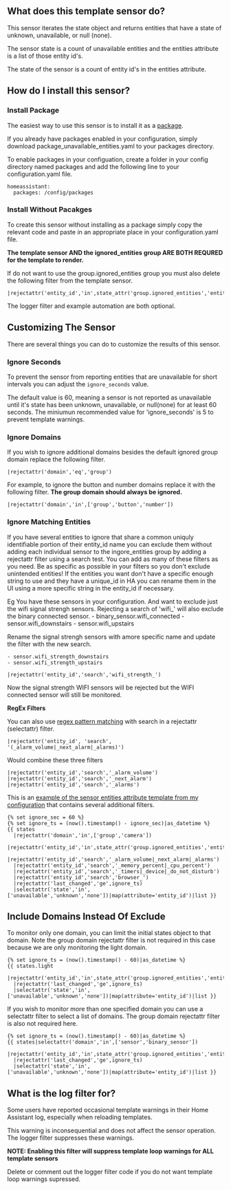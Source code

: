 ## What does this template sensor do?
This sensor iterates the state object and returns entities that have a state of unknown, unavailable, or null (none).

The sensor state is a count of unavailable entities and the entities attribute is a list of those entity id's.

The state of the sensor is a count of entity id's in the entities attribute.
## How do I install this sensor?
### Install Package
The easiest way to use this sensor is to install it as a [package](https://www.home-assistant.io/docs/configuration/packages/).

If you already have packages enabled in your configuration, simply download package_unavailable_entities.yaml to your packages directory.

To enable packages in your configuation, create a folder in your config directory named packages and add the following line to your configuration.yaml file.

    homeassistant:
      packages: /config/packages
### Install Without Pacakges
To create this sensor without installing as a package simply copy the relevant code and paste in an appropriate place in your configuration.yaml file.

**The template sensor AND the ignored_entities group ARE BOTH REQURED for the template to render.**

If do not want to use the group.ignored_entities group you must also delete the following filter from the template sensor.

    |rejectattr('entity_id','in',state_attr('group.ignored_entities','entity_id'))

The logger filter and example automation are both optional.
## Customizing The Sensor
There are several things you can do to customize the results of this sensor.
### Ignore Seconds
To prevent the sensor from reporting entities that are unavailable for short intervals you can adjust the `ignore_seconds` value.

The default value is 60, meaning a sensor is not reported as unavailable until it's state has been unknown, unavailable, or null(none) for at least 60 seconds.
The miniumun recommended value for 'ignore_seconds' is 5 to prevent template warnings.
### Ignore Domains
If you wish to ignore additional domains besides the default ignored group domain replace the following filter.

    |rejectattr('domain','eq','group')
For example, to ignore the button and number domains replace it with the following filter. **The group domain should always be ignored.**

    |rejectattr('domain','in',['group','button','number'])
### Ignore Matching Entities
If you have several entities to ignore that share a common uniquly identifiable portion of their entity_id name you can exclude them without adding each individual sensor
to the ingore_entities group by adding a rejectattr filter using a search test.  You can add as many of these filters as you need. Be as specific as possible in your filters so you don't exclude unintended entities!  If the entities you want don't have a specific enough string to use and they have a unique_id in HA you can rename them in the UI using a more specific string in the entity_id if necessary.

Eg You have these sensors in your configuration. And want to exclude just the wifi signal strengh sensors. Rejecting a search of 'wifi_' will also exclude the binary connected sensor.
    - binary_sensor.wifi_connected
    - sensor.wifi_downstairs
    - sensor.wifi_upstairs

Rename the signal strengh sensors with amore specific name and update the filter with the new search.

    - sensor.wifi_strength_downstairs
    - sensor.wifi_strength_upstairs

    |rejectattr('entity_id','search','wifi_strength_')

Now the signal strength WIFI sensors will be rejected but the WIFI connected sensor will still be monitored.

**RegEx Filters**

You can also use [regex pattern matching](https://regex101.com/) with search in a rejectattr (selectattr) filter.

    |rejectattr('entity_id', 'search', '(_alarm_volume|_next_alarm|_alarms)')

Would combine these three filters

    |rejectattr('entity_id','search','_alarm_volume')
    |rejectattr('entity_id','search','_next_alarm')
    |rejectattr('entity_id','search','_alarms')

This is an [example of the sensor entities attribute template from my configuration](https://github.com/jazzyisj/home-assistant-config/blob/master/packages/hass/package_unavailable_entities.yaml) that contains several additional filters.

    {% set ignore_sec = 60 %}
    {% set ignore_ts = (now().timestamp() - ignore_sec)|as_datetime %}
    {{ states
      |rejectattr('domain','in',['group','camera'])
      |rejectattr('entity_id','in',state_attr('group.ignored_entities','entity_id'))
      |rejectattr('entity_id','search','_alarm_volume|_next_alarm|_alarms')
      |rejectattr('entity_id','search','_memory_percent|_cpu_percent')
      |rejectattr('entity_id','search','_timers|_device|_do_not_disturb')
      |rejectattr('entity_id','search','browser_')
      |rejectattr('last_changed','ge',ignore_ts)
      |selectattr('state','in',['unavailable','unknown','none'])|map(attribute='entity_id')|list }}

## Include Domains Instead Of Exclude
To monitor only one domain, you can limit the initial states object to that domain.  Note the group domain rejectattr filter is not required in this case because we are only monitoring the light domain.

    {% set ignore_ts = (now().timestamp() - 60)|as_datetime %}
    {{ states.light
      |rejectattr('entity_id','in',state_attr('group.ignored_entities','entity_id'))
      |rejectattr('last_changed','ge',ignore_ts)
      |selectattr('state','in',['unavailable','unknown','none'])|map(attribute='entity_id')|list }}


If you wish to monitor more than one specified domain you can use a selectattr filter to select a list of domains.  The group domain rejectattr filter is also not required here.

    {% set ignore_ts = (now().timestamp() - 60)|as_datetime %}
    {{ states|selectattr('domain','in',['sensor','binary_sensor'])
      |rejectattr('entity_id','in',state_attr('group.ignored_entities','entity_id'))
      |rejectattr('last_changed','ge',ignore_ts)
      |selectattr('state','in',['unavailable','unknown','none'])|map(attribute='entity_id')|list }}

## What is the log filter for?
Some users have reported occasional template warnings in their Home Assistant log, especially when reloading templates.

This warning is inconsequential and does not affect the sensor operation.  The logger filter suppresses these warnings.

**NOTE: Enabling this filter will suppress template loop warnings for ALL template sensors**

Delete or comment out the logger filter code if you do not want template loop warnings supressed.

